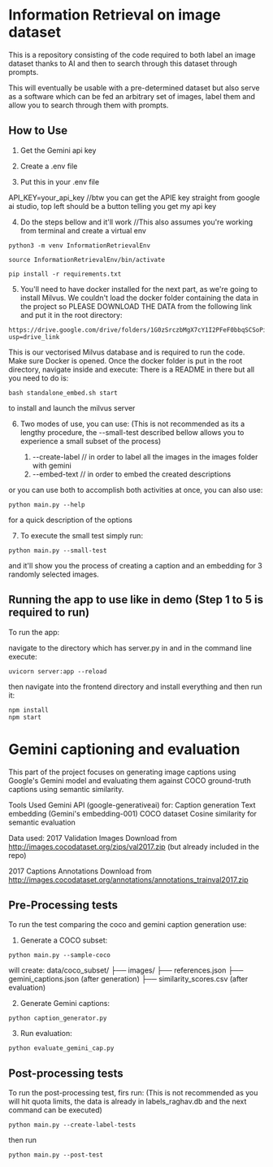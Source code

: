 # Information Retrieval on image dataset

This is a repository consisting of the code required to both label an image dataset thanks to AI and 
then to search through this dataset through prompts.

This will eventually be usable with a pre-determined dataset but also serve as a software which can be fed
an arbitrary set of images, label them and allow you to search through them with prompts.

## How to Use

1. Get the Gemini api key

2. Create a .env file

3. Put this in your .env file

API_KEY=your_api_key  //btw you can get the APIE key straight from google ai studio, top left should be a button telling you get my api key

4. Do the steps bellow and it'll work //This also assumes you're working from terminal and create a virtual env

```
python3 -m venv InformationRetrievalEnv

source InformationRetrievalEnv/bin/activate

pip install -r requirements.txt
```


5. You'll need to have docker installed for the next part, as we're going to install Milvus. We couldn't load the docker folder containing the data in the 
project so PLEASE DOWNLOAD THE DATA from the following link and put it in the root directory:

```
https://drive.google.com/drive/folders/1G0zSrczbMgX7cY1I2PFeF0bbqSCSoPis?usp=drive_link
```

This is our vectorised Milvus database and is required to run the code.
Make sure Docker is opened.
Once the docker folder is put in the root directory, navigate inside and execute:
There is a README in there but all you need to do is:
```
bash standalone_embed.sh start 
```
to install and launch the milvus server

6. Two modes of use, you can use: (This is not recommended as its a lengthy procedure, the --small-test described bellow allows you to experience a small subset of the process)

    1. --create-label // in order to label all the images in the images folder with gemini 
    2. --embed-text // in order to embed the created descriptions

or you can use both to accomplish both activities at once, you can also use:
```
python main.py --help
```
for a quick description of the options

7. To execute the small test simply run:
```
python main.py --small-test
```
and it'll show you the process of creating a caption and an embedding for 3 randomly selected images.

## Running the app to use like in demo (Step 1 to 5 is required to run)

To run the app:

navigate to the directory which has server.py in and in the command line execute:
```
uvicorn server:app --reload
```

then navigate into the frontend directory and install everything and then run it:
```
npm install
npm start
```

# Gemini captioning and evaluation
This part of the project focuses on generating image captions using Google's Gemini model and evaluating them against COCO ground-truth captions using semantic similarity.

Tools Used
Gemini API (google-generativeai) for:
Caption generation
Text embedding (Gemini's embedding-001)
COCO dataset
Cosine similarity for semantic evaluation

Data used:
2017 Validation Images
Download from http://images.cocodataset.org/zips/val2017.zip (but already included in the repo)

2017 Captions Annotations
Download from http://images.cocodataset.org/annotations/annotations_trainval2017.zip


## Pre-Processing tests

To run the test comparing the coco and gemini caption generation use:
1. Generate a COCO subset:
```
python main.py --sample-coco
```

will create:
data/coco_subset/
├── images/
├── references.json
├── gemini_captions.json (after generation)
├── similarity_scores.csv (after evaluation)

2. Generate Gemini captions:
```
python caption_generator.py
```

3. Run evaluation:
```
python evaluate_gemini_cap.py
```

## Post-processing tests

To run the post-processing test, firs run: (This is not recommended as you will hit quota limits, the data is already in labels_raghav.db and the next command can be executed)
```
python main.py --create-label-tests
```
then run
```
python main.py --post-test
```

